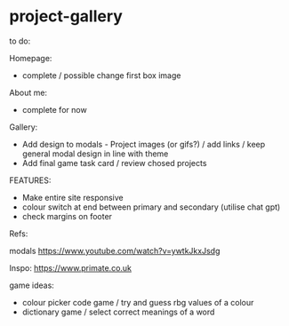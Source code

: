 # project-gallery

to do:

Homepage:

- complete / possible change first box image

About me:
- complete for now

Gallery:

- Add design to modals - Project images (or gifs?) / add links / keep general modal design in line with theme
- Add final game task card / review chosed projects

FEATURES:

- Make entire site responsive
- colour switch at end between primary and secondary (utilise chat gpt)
- check margins on footer

Refs:

modals
https://www.youtube.com/watch?v=ywtkJkxJsdg

Inspo:
https://www.primate.co.uk

game ideas:

- colour picker code game / try and guess rbg values of a colour
- dictionary game / select correct meanings of a word


